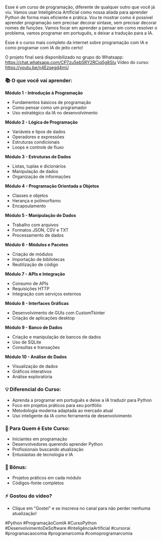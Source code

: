 Esse é um curso de programação, diferente de qualquer outro que você já viu. Vamos usar Inteligência Artificial como nossa aliada para aprender Python de forma mais eficiente e prática. Vou te mostrar como é possível aprender programação sem precisar decorar sintaxe, sem precisar decorar nomes de funções. Vamos focar em aprender a pensar em como resolver o problema, vamos programar em português, e deixar a tradução para a IA.

Esse é o curso mais completo da internet sobre programação com IA e como programar com IA do jeito certo!

O projeto final será disponibilizado no grupo do Whatsapp: https://chat.whatsapp.com/CP7zu5ebSRY2RCiq5g8Slu
Vídeo do curso: https://youtu.be/n4Ezsegd4mU

### 📚 O que você vai aprender:

**Módulo 1 - Introdução à Programação**
- Fundamentos básicos de programação
- Como pensar como um programador
- Uso estratégico da IA no desenvolvimento

**Módulo 2 - Lógica de Programação**
- Variáveis e tipos de dados
- Operadores e expressões
- Estruturas condicionais
- Loops e controle de fluxo

**Módulo 3 - Estruturas de Dados**
- Listas, tuplas e dicionários
- Manipulação de dados
- Organização de informações

**Módulo 4 - Programação Orientada a Objetos**
- Classes e objetos
- Herança e polimorfismo
- Encapsulamento

**Módulo 5 - Manipulação de Dados**
- Trabalho com arquivos
- Formatos JSON, CSV e TXT
- Processamento de dados

**Módulo 6 - Módulos e Pacotes**
- Criação de módulos
- Importação de bibliotecas
- Reutilização de código

**Módulo 7 - APIs e Integração**
- Consumo de APIs
- Requisições HTTP
- Integração com serviços externos

**Módulo 8 - Interfaces Gráficas**
- Desenvolvimento de GUIs com CustomTkinter
- Criação de aplicações desktop

**Módulo 9 - Banco de Dados**
- Criação e manipulação de bancos de dados
- Uso de SQLite
- Consultas e transações

**Módulo 10 - Análise de Dados**
- Visualização de dados
- Gráficos interativos
- Análise exploratória

### 💡 Diferencial do Curso:
- Aprenda a programar em português e deixe a IA traduzir para Python
- Foco em projetos práticos para seu portfólio
- Metodologia moderna adaptada ao mercado atual
- Uso inteligente da IA como ferramenta de desenvolvimento

### 🎯 Para Quem é Este Curso:
- Iniciantes em programação
- Desenvolvedores querendo aprender Python
- Profissionais buscando atualização
- Entusiastas de tecnologia e IA

### 🌟 Bônus:
- Projetos práticos em cada módulo
- Códigos-fonte completos

### ⚡ Gostou do vídeo?
- Clique em "Gostei" e se inscreva no canal para não perder nenhuma atualização!

#Python #ProgramaçãoComIA #CursoPython #DesenvolvimentoDeSoftware #InteligênciaArtificial #cursorai #programacaocomia #programarcomia #comoprogramarcomia